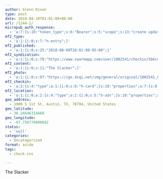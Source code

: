 ```yaml
---
author: Glenn Dixon
type: post
date: 2018-08-10T01:01:09+00:00
url: /1244-2/
micropub_auth_response:
  - 'a:7:{s:10:"token_type";s:6:"Bearer";s:5:"scope";s:13:"create update";s:2:"me";s:28:"https://glenn.thedixons.net/";s:9:"issued_by";s:55:"https://glenn.thedixons.net/wp-json/indieauth/1.0/token";s:9:"client_id";s:27:"https://ownyourswarm.p3k.io";s:9:"issued_at";i:1533182350;s:4:"user";i:1;}'
mf2_type:
  - 'a:1:{i:0;s:7:"h-entry";}'
mf2_published:
  - 'a:1:{i:0;s:25:"2018-08-09T20:01:09-05:00";}'
mf2_syndication:
  - 'a:1:{i:0;s:70:"https://www.swarmapp.com/user/1002541/checkin/5b6ce3d5a92d98002c335bc8";}'
mf2_content:
  - 'a:1:{i:0;s:11:"The Slacker";}'
mf2_photo:
  - 'a:1:{i:0;s:97:"https://igx.4sqi.net/img/general/original/1002541_Cz78jtM1TKdRsr4Izit5Ast9UDtrCZ3vKs9p8v6veLQ.jpg";}'
mf2_checkin:
  - 'a:2:{s:4:"type";a:1:{i:0;s:6:"h-card";}s:10:"properties";a:7:{s:8:"latitude";a:1:{i:0;d:30.2464631466801705528268939815461635589599609375;}s:9:"longitude";a:1:{i:0;d:-97.7567768096923828125;}s:14:"street-address";a:1:{i:0;s:13:"1900 S 1st St";}s:8:"locality";a:1:{i:0;s:6:"Austin";}s:6:"region";a:1:{i:0;s:2:"TX";}s:12:"country-name";a:1:{i:0;s:13:"United States";}s:11:"postal-code";a:1:{i:0;s:5:"78704";}}}'
mf2_location:
  - 'a:1:{i:0;a:2:{s:4:"type";a:1:{i:0;s:5:"h-adr";}s:10:"properties";a:7:{s:8:"latitude";a:1:{i:0;d:30.2464631466801705528268939815461635589599609375;}s:9:"longitude";a:1:{i:0;d:-97.7567768096923828125;}s:14:"street-address";a:1:{i:0;s:13:"1900 S 1st St";}s:8:"locality";a:1:{i:0;s:6:"Austin";}s:6:"region";a:1:{i:0;s:2:"TX";}s:12:"country-name";a:1:{i:0;s:13:"United States";}s:11:"postal-code";a:1:{i:0;s:5:"78704";}}}}'
geo_address:
  - 1900 S 1st St, Austin, TX, 78704, United States
geo_latitude:
  - 30.24646314668
geo_longitude:
  - -97.756776809692
status:
  - 'null'
categories:
  - Uncategorized
format: aside
tags:
  - check-ins

---
```

The Slacker